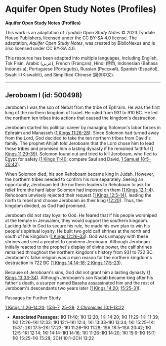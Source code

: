 # Aquifer Open Study Notes (Profiles)

**Aquifer Open Study Notes (Profiles)**

This work is an adaptation of *Tyndale Open Study Notes* © 2023 Tyndale House Publishers, licensed under the CC BY\-SA 4\.0 license. The adaptation, *Aquifer Open Study Notes*, was created by BiblioNexus and is also licensed under CC BY\-SA 4\.0\.

This resource has been adapted into multiple languages, including English, Tok Pisin, Arabic (عربي), French (Français), Hindi (हिंदी), Indonesian (Bahasa Indonesia), Portuguese (Português), Russian (Русский), Spanish (Español), Swahili (Kiswahili), and Simplified Chinese (简体中文).



--------------------------------

## Jeroboam I (id: 500498)

Jeroboam I was the son of Nebat from the tribe of Ephraim. He was the first king of the northern kingdom of Israel. He ruled from 931 to 910 BC. He led the northern ten tribes into actions that caused the kingdom's destruction.

Jeroboam started his political career by managing Solomon's labor forces in Ephraim and Manasseh ([1 Kings 11:26–28](https://ref.ly/1Kgs11:26-1Kgs11:28)). Since Solomon had turned away from the Lord, God decided to take the ten northern tribes from David's family. The prophet Ahijah told Jeroboam that the Lord chose him to lead those tribes and promised him a lasting dynasty if he remained faithful ([1 Kings 11:29–39](https://ref.ly/1Kgs11:29-1Kgs11:39)). Solomon found out and tried to kill Jeroboam, who fled to Egypt for safety ([1 Kings 11:40](https://ref.ly/1Kgs11:40); compare Saul and David, [1 Samuel 18:5–20:42](https://ref.ly/1Sam18:5-1Sam20:42)).

When Solomon died, his son Rehoboam became king in Judah. However, the northern tribes needed to confirm his rule separately. Seeing an opportunity, Jeroboam led the northern leaders to Rehoboam to ask for relief from the hard labor Solomon had imposed on them ([1 Kings 12:1–4](https://ref.ly/1Kgs12:1-1Kgs12:4)). Rehoboam unwisely rejected their request ([1 Kings 12:5–14](https://ref.ly/1Kgs12:5-1Kgs12:14)), leading the north to rebel and choose Jeroboam as their king ([12:20](https://ref.ly/1Kgs12:20)). Thus, the kingdom divided, as God had promised.

Jeroboam did not stay loyal to God. He feared that if his people worshiped at the temple in Jerusalem, they would support the southern kingdom. Lacking faith in God to secure his rule, he made his own plan to win his people's spiritual loyalty. He built two gold calf shrines at the north and south of his kingdom ([1 Kings 12:26–33](https://ref.ly/1Kgs12:26-1Kgs12:33)). God was unhappy with these shrines and sent a prophet to condemn Jeroboam. Although Jeroboam initially reacted to the prophet's display of divine power, the calf shrines remained throughout the northern kingdom's history from 931 to 722 BC. Jeroboam's false religion was a main reason for the northern kingdom's destruction in 722 BC ([1 Kings 14:14–16](https://ref.ly/1Kgs14:14-1Kgs14:16); [2 Kings 17:5–23](https://ref.ly/2Kgs17:5-2Kgs17:23)).

Because of Jeroboam's sins, God did not grant him a lasting dynasty ([1 Kings 13:33–34](https://ref.ly/1Kgs13:33-1Kgs13:34)). Although Jeroboam's son Nadab became king after his father's death, a usurper named Baasha assassinated him and the rest of Jeroboam's descendants two years later ([1 Kings 14:20](https://ref.ly/1Kgs14:20); [15:25–31](https://ref.ly/1Kgs15:25-1Kgs15:31)).

Passages for Further Study

[1 Kings 11:26–14:20](https://ref.ly/1Kgs11:26-1Kgs14:20); [15:6–7](https://ref.ly/1Kgs15:6-1Kgs15:7), [25–28](https://ref.ly/1Kgs15:25-1Kgs15:28); [2 Chronicles 10:1–13:22](https://ref.ly/2Chr10:1-2Chr13:22)

* **Associated Passages:** 1KI 11:40; 1KI 12:20; 1KI 14:20; 1KI 11:29–1KI 11:39; 1KI 12:26–1KI 12:33; 1KI 12:1–1KI 12:4; 1KI 13:33–1KI 13:34; 1KI 15:25–1KI 15:31; 2KI 17:5–2KI 17:23; 1KI 11:26–1KI 11:28; 1SA 18:5–1SA 20:42; 1KI 12:5–1KI 12:14; 1KI 14:14–1KI 14:16; 1KI 11:26–1KI 14:20; 1KI 15:6–1KI 15:7; 1KI 15:25–1KI 15:28; 2CH 10:1–2CH 13:22

